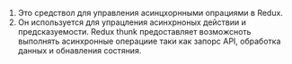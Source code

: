 <!-- Redux-thunk -->

1. Это средствол для управления асинцхорнными опрациями в Redux.
2.  Он используется для упрацления асинхрноных действии и предсказуемости. Redux thunk предоставляет возможсноть выполнять асинхронные операциие таки как запорс API, обработка данных и обнавления состяния.